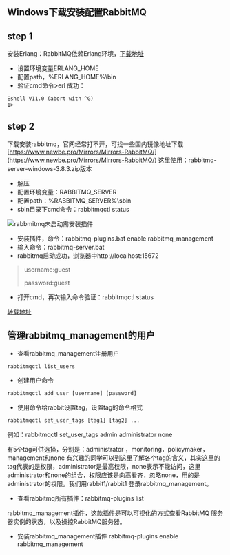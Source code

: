 ## Windows下载安装配置RabbitMQ

## step 1
安装Erlang：RabbitMQ依赖Erlang环境，[下载地址](https://www.erlang.org/downloads)
- 设置环境变量ERLANG_HOME
- 配置path，%ERLANG_HOME%\bin
- 验证cmd命令>erl
成功：
```xml
Eshell V11.0 (abort with ^G)
1>
```

## step 2 
下载安装rabbitmq，官网经常打不开，可找一些国内镜像地址下载[https://www.newbe.pro/Mirrors/Mirrors-RabbitMQ/](https://www.newbe.pro/Mirrors/Mirrors-RabbitMQ/)
这里使用：rabbitmq-server-windows-3.8.3.zip版本
- 解压
- 配置环境变量：RABBITMQ_SERVER
- 配置path：%RABBITMQ_SERVER%\sbin
- sbin目录下cmd命令：rabbitmqctl status 

![rabbmitmq未启动需安装插件](https://mmbiz.qpic.cn/mmbiz_png/a2yUAKXzX0auWZU7rmmIkhAQ4QJK6L7YDKMic4K33aOB9ZicIlsWsJayticunWKoWoNR8TZnH9nichgks65qQNtayA/0?wx_fmt=png)

- 安装插件，命令：rabbitmq-plugins.bat enable rabbitmq_management
- 输入命令：rabbitmq-server.bat
- rabbitmq启动成功，浏览器中http://localhost:15672   
>username:guest
> 
>password:guest
- 打开cmd，再次输入命令验证：rabbitmqctl status

[转载地址](https://blog.csdn.net/zhm3023/article/details/82217222)

## 管理rabbitmq_management的用户
- 查看rabbitmq_management注册用户
```xml
rabbitmqctl list_users
```

- 创建用户命令
```xml
rabbitmqctl add_user [username] [password]
```
- 使用命令给rabbit设置tag，设置tag的命令格式
```xml
rabbitmqctl set_user_tags [tag1] [tag2] ...
```
例如：rabbitmqctl set_user_tags admin administrator none

有5个tag可供选择，分别是：administrator ，monitoring，policymaker，management和none 有兴趣的同学可以到这里了解各个tag的含义，其实这里的tag代表的是权限，administrator是最高权限，none表示不能访问，这里administrator和none的组合，权限应该是向高看齐，忽略none，用的是administrator的权限。我们用rabbit1/rabbit1 登录rabbitmq_management。

- 查看rabbitmq所有插件：rabbitmq-plugins list

rabbitmq_management插件，这款插件是可以可视化的方式查看RabbitMQ 服务器实例的状态，以及操控RabbitMQ服务器。

- 安装rabbitmq_management插件
rabbitmq-plugins enable rabbitmq_management

